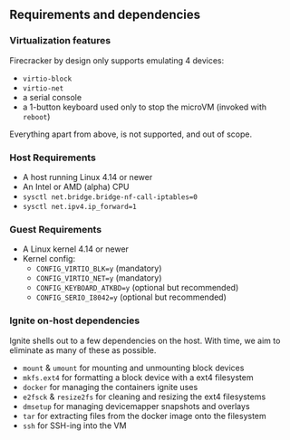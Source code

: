 ## Requirements and dependencies

### Virtualization features

Firecracker by design only supports emulating 4 devices:
 - `virtio-block`
 - `virtio-net`
 - a serial console
 - a 1-button keyboard used only to stop the microVM (invoked with `reboot`)

Everything apart from above, is not supported, and out of scope.

### Host Requirements

 - A host running Linux 4.14 or newer
 - An Intel or AMD (alpha) CPU
 - `sysctl net.bridge.bridge-nf-call-iptables=0`
 - `sysctl net.ipv4.ip_forward=1`

### Guest Requirements

 - A Linux kernel 4.14 or newer
 - Kernel config:
   - `CONFIG_VIRTIO_BLK=y` (mandatory)
   - `CONFIG_VIRTIO_NET=y` (mandatory)
   - `CONFIG_KEYBOARD_ATKBD=y` (optional but recommended)
   - `CONFIG_SERIO_I8042=y` (optional but recommended)

### Ignite on-host dependencies

Ignite shells out to a few dependencies on the host.
With time, we aim to eliminate as many of these as possible.

 - `mount` & `umount` for mounting and unmounting block devices
 - `mkfs.ext4` for formatting a block device with a ext4 filesystem
 - `docker` for managing the containers ignite uses
 - `e2fsck` & `resize2fs` for cleaning and resizing the ext4 filesystems
 - `dmsetup` for managing devicemapper snapshots and overlays
 - `tar` for extracting files from the docker image onto the filesystem
 - `ssh` for SSH-ing into the VM

